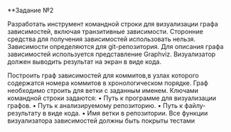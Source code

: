 **﻿Задание №2 

 
Разработать инструмент командной строки для визуализации графа 
зависимостей, включая транзитивные зависимости. Сторонние средства для 
получения зависимостей использовать нельзя. 
Зависимости определяются для git-репозитория. Для описания графа 
зависимостей используется представление Graphviz. Визуализатор должен 
выводить результат на экран в виде кода.

Построить граф зависимостей для коммитов,в узлах которого содержатся номера коммитов в хронологическом порядке.
Граф необходимо строить для ветки с заданным именем.
Ключами командной строки задаются:
• Путь к программе для визуализации графов.
• Путь к анализируемому репозиторию. 
• Путь к файлу-результату в виде кода.
• Имя ветки в репозитории.
Все функции визуализатора зависимостей должны быть покрыты тестами
